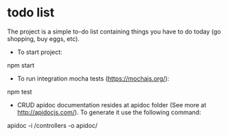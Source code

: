 # todo list

The project is a simple to-do list containing things you have to do today (go shopping, buy eggs, etc).

- To start project: 

npm start

- To run integration mocha tests (https://mochajs.org/):

npm test

- CRUD apidoc documentation resides at apidoc folder (See more at http://apidocjs.com/). To generate it use the following command:

apidoc -i /controllers -o apidoc/
